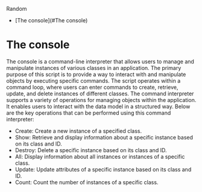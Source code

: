 Random

* [The console](#The console)

# The console 
The console is a command-line interpreter that allows users to manage and manipulate instances of various classes in an application. The primary purpose of this script is to provide a way to interact with and manipulate objects by executing specific commands. The script operates within a command loop, where users can enter commands to create, retrieve, update, and delete instances of different classes.
The command interpreter supports a variety of operations for managing objects within the application. It enables users to interact with the data model in a structured way. Below are the key operations that can be performed using this command interpreter:
* Create: Create a new instance of a specified class.
* Show: Retrieve and display information about a specific instance based on its class and ID.
* Destroy: Delete a specific instance based on its class and ID.
* All: Display information about all instances or instances of a specific class.
* Update: Update attributes of a specific instance based on its class and ID.
* Count: Count the number of instances of a specific class.

